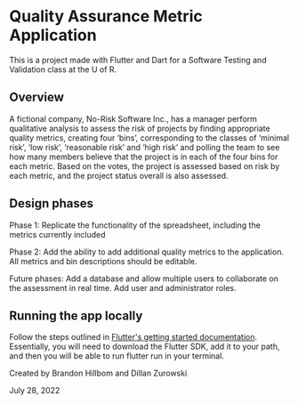# Quality Assurance Metric Application

This is a project made with Flutter and Dart for a Software Testing and Validation class at the U of R. 


## Overview

A fictional company, No-Risk Software Inc., has a manager perform qualitative analysis
to assess the risk of projects by finding appropriate quality metrics, creating four ‘bins’,
corresponding to the classes of ‘minimal risk’, ‘low risk’, ‘reasonable risk’ and ‘high risk’
and polling the team to see how many members believe that the project is in each of
the four bins for each metric. Based on the votes, the project is assessed based on risk
by each metric, and the project status overall is also assessed.

## Design phases
Phase 1: Replicate the functionality of the spreadsheet, including the metrics currently included

Phase 2: Add the ability to add additional quality metrics to the application. All metrics and bin descriptions should be editable.

Future phases: Add a database and allow multiple users to collaborate on the assessment in real time. Add user and administrator roles.

## Running the app locally

Follow the steps outlined in [Flutter's getting started documentation](https://docs.flutter.dev/get-started/install). Essentially, you will need to download the Flutter SDK, add it to your path, and then you will be able to run flutter run in your terminal.

Created by Brandon Hillbom and Dillan Zurowski

July 28, 2022
